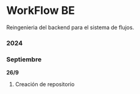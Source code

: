 # WorkFlow BE

Reingenieria del backend para el sistema de flujos.

### 2024
### **Septiembre**
**26/9**

1. Creación de repositorio

